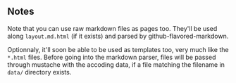 Notes
-----


Note that you can use raw markdown files as pages too. They'll be used along `layout.md.html` (if it exists) and parsed by github-flavored-markdown.

Optionnaly, it'll soon be able to be used as templates too, very much like the `*.html` files. Before going into the markdown parser, files will be passed through mustache with the accoding data, if a file matching the filename in `data/` directory exists.